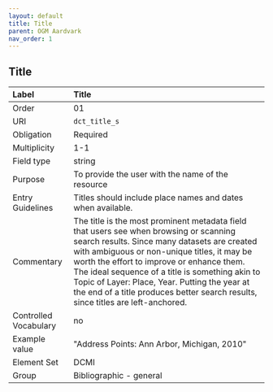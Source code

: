 ```yaml
---
layout: default
title: Title
parent: OGM Aardvark
nav_order: 1
---
```


## Title

| Label                 | Title                   |
|:----------------------|:------------------------|
| Order           | 01                      |
| URI                   | `dct_title_s`           |
| Obligation            | Required                |
| Multiplicity          | 1-1                     |
| Field type            | string                  |
| Purpose               | To provide the user with the name of the resource |
| Entry Guidelines      | Titles should include place names and dates when available. |
| Commentary            | The title is the most prominent metadata field that users see when browsing or scanning search results. Since many datasets are created with ambiguous or non-unique titles, it may be worth the effort to improve or enhance them. The ideal sequence of a title is something akin to Topic of Layer: Place, Year. Putting the year at the end of a title produces better search results, since titles are left-anchored. |
| Controlled Vocabulary | no                      |
| Example value         | "Address Points: Ann Arbor, Michigan, 2010" |
| Element Set           | DCMI                    |
| Group                 | Bibliographic - general |
